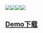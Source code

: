 ![](https://github.com/liuyunzhao/ViewPageGallery/master/gif/v_all.gif)![](https://github.com/liuyunzhao/ViewPageGallery/master/gif/v_all_fr.gif)![](https://github.com/liuyunzhao/ViewPageGallery/master/gif/v_all_mid.gif)![](https://github.com/liuyunzhao/ViewPageGallery/master/gif/vp.gif)

## **[Demo下载](https://github.com/liuyunzhao/ViewPageGallery/master/gif/app.apk)** ##
